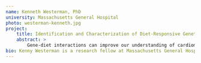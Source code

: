 ```yaml
---
name: Kenneth Westerman, PhD
university: Massachusetts General Hospital
photo: westerman-kenneth.jpg
project:
    title: Identification and Characterization of Diet-Responsive Genetic Loci for Glycemic Traits
    abstract: >
        Gene-diet interactions can improve our understanding of cardiometabolic traits and inform precision nutrition, but they suffer from low power and poor molecular characterization. I hypothesize that a multi-exposure approach to gene-environment interaction testing combined with molecular characterization using metabolomics will allow the discovery of a robust set of diet-interacting loci for glycemic traits. The BioData Catalyst will provide access to the diverse set of TOPMed cohorts and an environment for running cloud-based workflows. This project will demonstrate the value of the BioData Catalyst ecosystem in enabling impactful, computationally-intensive research and create additional workflows to be made available for future users.
bio: Kenny Westerman is a research fellow at Massachusetts General Hospital and the Broad Institute. He is interested in developing improved approaches to precision nutrition using genomic and bioinformatic methods. Westerman received his PhD in Biochemical and Molecular Nutrition from Tufts University and is now a part of the Manning Laboratory, where his work involves the development of software and cloud workflows for large-scale gene-environment interaction analysis. His current projects aim to apply these tools to uncover novel gene-diet interactions and develop molecular predictors of personalized response to diet.
---
```

